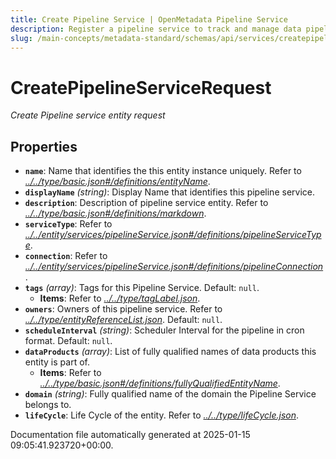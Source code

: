 ```yaml
---
title: Create Pipeline Service | OpenMetadata Pipeline Service
description: Register a pipeline service to track and manage data pipeline metadata including lineage, tasks, and execution context.
slug: /main-concepts/metadata-standard/schemas/api/services/createpipelineservice
---
```


# CreatePipelineServiceRequest

*Create Pipeline service entity request*

## Properties

- **`name`**: Name that identifies the this entity instance uniquely. Refer to *[../../type/basic.json#/definitions/entityName](#/../type/basic.json#/definitions/entityName)*.
- **`displayName`** *(string)*: Display Name that identifies this pipeline service.
- **`description`**: Description of pipeline service entity. Refer to *[../../type/basic.json#/definitions/markdown](#/../type/basic.json#/definitions/markdown)*.
- **`serviceType`**: Refer to *[../../entity/services/pipelineService.json#/definitions/pipelineServiceType](#/../entity/services/pipelineService.json#/definitions/pipelineServiceType)*.
- **`connection`**: Refer to *[../../entity/services/pipelineService.json#/definitions/pipelineConnection](#/../entity/services/pipelineService.json#/definitions/pipelineConnection)*.
- **`tags`** *(array)*: Tags for this Pipeline Service. Default: `null`.
  - **Items**: Refer to *[../../type/tagLabel.json](#/../type/tagLabel.json)*.
- **`owners`**: Owners of this pipeline service. Refer to *[../../type/entityReferenceList.json](#/../type/entityReferenceList.json)*. Default: `null`.
- **`scheduleInterval`** *(string)*: Scheduler Interval for the pipeline in cron format. Default: `null`.
- **`dataProducts`** *(array)*: List of fully qualified names of data products this entity is part of.
  - **Items**: Refer to *[../../type/basic.json#/definitions/fullyQualifiedEntityName](#/../type/basic.json#/definitions/fullyQualifiedEntityName)*.
- **`domain`** *(string)*: Fully qualified name of the domain the Pipeline Service belongs to.
- **`lifeCycle`**: Life Cycle of the entity. Refer to *[../../type/lifeCycle.json](#/../type/lifeCycle.json)*.


Documentation file automatically generated at 2025-01-15 09:05:41.923720+00:00.
